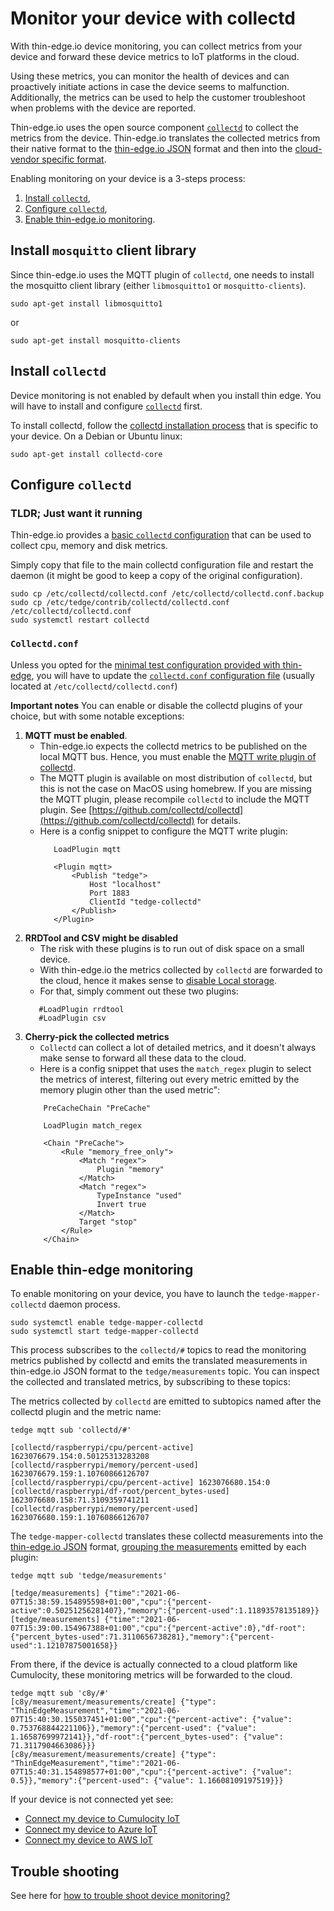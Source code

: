 # Monitor your device with collectd

With thin-edge.io device monitoring, you can collect metrics from your device
and forward these device metrics to IoT platforms in the cloud.

Using these metrics, you can monitor the health of devices
and can proactively initiate actions in case the device seems to malfunction.
Additionally, the metrics can be used to help the customer troubleshoot when problems with the device are reported.

Thin-edge.io uses the open source component [`collectd`](https://collectd.org/) to collect the metrics from the device.
Thin-edge.io translates the collected metrics from their native format to the [thin-edge.io JSON](../architecture/thin-edge-json.md) format
and then into the [cloud-vendor specific format](../architecture/mapper.md).

Enabling monitoring on your device is a 3-steps process:
1. [Install `collectd`](#install-collectd),
2. [Configure `collectd`](#configure-collectd),
3. [Enable thin-edge.io monitoring](#enable-thin-edge-monitoring).

## Install `mosquitto` client library
Since thin-edge.io uses the MQTT plugin of `collectd`, one needs to install the mosquitto client library
(either `libmosquitto1` or `mosquitto-clients`).

``` shell
sudo apt-get install libmosquitto1
```

or

``` shell
sudo apt-get install mosquitto-clients
```

## Install `collectd`

Device monitoring is not enabled by default when you install thin edge.
You will have to install and configure [`collectd`](https://collectd.org/) first.

To install collectd, follow the [collectd installation process](https://collectd.org/download.shtml)
that is specific to your device. On a Debian or Ubuntu linux:

``` shell
sudo apt-get install collectd-core
```

## Configure `collectd`

### TLDR; Just want it running

Thin-edge.io provides a [basic `collectd` configuration](https://github.com/thin-edge/thin-edge.io/blob/main/configuration/contrib/collectd/collectd.conf)
that can be used to collect cpu, memory and disk metrics.

Simply copy that file to the main collectd configuration file and restart the daemon
(it might be good to keep a copy of the original configuration).

``` shell
sudo cp /etc/collectd/collectd.conf /etc/collectd/collectd.conf.backup
sudo cp /etc/tedge/contrib/collectd/collectd.conf /etc/collectd/collectd.conf
sudo systemctl restart collectd
```

### `Collectd.conf`

Unless you opted for the [minimal test configuration provided with thin-edge](#tldr-just-want-it-running),
you will have to update the
[`collectd.conf` configuration file](https://collectd.org/documentation/manpages/collectd.conf.5.shtml)
(usually located at `/etc/collectd/collectd.conf`)

__Important notes__ You can enable or disable the collectd plugins of your choice, but with some notable exceptions:
1. __MQTT must be enabled__.
   * Thin-edge.io expects the collectd metrics to be published on the local MQTT bus.
     Hence, you must enable the [MQTT write plugin of collectd](https://collectd.org/documentation/manpages/collectd.conf.5.shtml#plugin_mqtt).
   * The MQTT plugin is available on most distribution of `collectd`, but this is not the case on MacOS using homebrew.
     If you are missing the MQTT plugin, please recompile `collectd` to include the MQTT plugin.
     See [https://github.com/collectd/collectd](https://github.com/collectd/collectd) for details.
   * Here is a config snippet to configure the MQTT write plugin:
     ```
        LoadPlugin mqtt

        <Plugin mqtt>
            <Publish "tedge">
                Host "localhost"
                Port 1883
                ClientId "tedge-collectd"
            </Publish>
        </Plugin>
     ```
2. __RRDTool and CSV might be disabled__
   * The risk with these plugins is to run out of disk space on a small device.
   * With thin-edge.io the metrics collected by `collectd` are forwarded to the cloud,
     hence it makes sense to [disable Local storage](https://github.com/collectd/collectd/issues/2668).
   * For that, simply comment out these two plugins:
    ```
       #LoadPlugin rrdtool
       #LoadPlugin csv
    ```
3. __Cherry-pick the collected metrics__
   * `Collectd` can collect a lot of detailed metrics,
      and it doesn't always make sense to forward all these data to the cloud.
   * Here is a config snippet that uses the `match_regex` plugin to select the metrics of interest,
     filtering out every metric emitted by the memory plugin other than the used metric":
    ```
        PreCacheChain "PreCache"

        LoadPlugin match_regex

        <Chain "PreCache">
            <Rule "memory_free_only">
                <Match "regex">
                    Plugin "memory"
                </Match>
                <Match "regex">
                    TypeInstance "used"
                    Invert true
                </Match>
                Target "stop"
            </Rule>
        </Chain>
    ```

## Enable thin-edge monitoring

To enable monitoring on your device, you have to launch the `tedge-mapper-collectd` daemon process.

``` shell
sudo systemctl enable tedge-mapper-collectd
sudo systemctl start tedge-mapper-collectd
```

This process subscribes to the `collectd/#` topics to read the monitoring metrics published by collectd
and emits the translated measurements in thin-edge.io JSON format to the `tedge/measurements` topic.
You can inspect the collected and translated metrics, by subscribing to these topics:

The metrics collected by `collectd` are emitted to subtopics named after the collectd plugin and the metric name:

```shell
tedge mqtt sub 'collectd/#'
```

```
[collectd/raspberrypi/cpu/percent-active] 1623076679.154:0.50125313283208
[collectd/raspberrypi/memory/percent-used] 1623076679.159:1.10760866126707
[collectd/raspberrypi/cpu/percent-active] 1623076680.154:0
[collectd/raspberrypi/df-root/percent_bytes-used] 1623076680.158:71.3109359741211
[collectd/raspberrypi/memory/percent-used] 1623076680.159:1.10760866126707

```

The `tedge-mapper-collectd` translates these collectd measurements into the [thin-edge.io JSON](../architecture/thin-edge-json.md) format,
[grouping the measurements](../references/bridged-topics.md#collectd-topics) emitted by each plugin:

```
tedge mqtt sub 'tedge/measurements'

[tedge/measurements] {"time":"2021-06-07T15:38:59.154895598+01:00","cpu":{"percent-active":0.50251256281407},"memory":{"percent-used":1.11893578135189}}
[tedge/measurements] {"time":"2021-06-07T15:39:00.154967388+01:00","cpu":{"percent-active":0},"df-root":{"percent_bytes-used":71.3110656738281},"memory":{"percent-used":1.12107875001658}}
```

From there, if the device is actually connected to a cloud platform like Cumulocity,
these monitoring metrics will be forwarded to the cloud.

```
tedge mqtt sub 'c8y/#'
[c8y/measurement/measurements/create] {"type": "ThinEdgeMeasurement","time":"2021-06-07T15:40:30.155037451+01:00","cpu":{"percent-active": {"value": 0.753768844221106}},"memory":{"percent-used": {"value": 1.16587699972141}},"df-root":{"percent_bytes-used": {"value": 71.3117904663086}}}
[c8y/measurement/measurements/create] {"type": "ThinEdgeMeasurement","time":"2021-06-07T15:40:31.154898577+01:00","cpu":{"percent-active": {"value": 0.5}},"memory":{"percent-used": {"value": 1.16608109197519}}}
```

If your device is not connected yet see:
* [Connect my device to Cumulocity IoT](./connect-c8y.md)
* [Connect my device to Azure IoT](./connect-azure.md)
* [Connect my device to AWS IoT](./connect-aws.md)

## Trouble shooting

See here for [how to trouble shoot device monitoring?](../howto-guides/009_trouble_shooting_monitoring.md)
